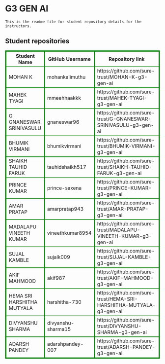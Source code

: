 # G3 GEN AI
    This is the readme file for student repository details for the instructors.
## Student repositories 
<table style="border : 2px solid green; width:100%;">
<tr >
<th style="border : 2px solid green;">Student Name</th>
<th style="border : 2px solid green;">GitHub Username</th>
<th style="border : 2px solid green;">Repository link</th>
</tr>
<tr style="border : 2px solid green;">
<td style="border : 2px solid green;">MOHAN K</td> 

<td style="border : 2px solid green;">mohankalimuthu</td> 

<td style="border : 2px solid green;">https://github.com/sure-trust/MOHAN-K-g3-gen-ai</td> 
</tr>

<tr style="border : 2px solid green;">
<td style="border : 2px solid green;">MAHEK TYAGI</td> 

<td style="border : 2px solid green;">mmeehhaakkk</td> 

<td style="border : 2px solid green;">https://github.com/sure-trust/MAHEK-TYAGI-g3-gen-ai</td> 
</tr>

<tr style="border : 2px solid green;">
<td style="border : 2px solid green;">G GNANESWAR SRINIVASULU</td> 

<td style="border : 2px solid green;">gnaneswar96</td> 

<td style="border : 2px solid green;">https://github.com/sure-trust/G-GNANESWAR-SRINIVASULU-g3-gen-ai</td> 
</tr>

<tr style="border : 2px solid green;">
<td style="border : 2px solid green;">BHUMIK VIRMANI</td> 

<td style="border : 2px solid green;">bhumikvirmani</td> 

<td style="border : 2px solid green;">https://github.com/sure-trust/BHUMIK-VIRMANI-g3-gen-ai</td> 
</tr>

<tr style="border : 2px solid green;">
<td style="border : 2px solid green;">SHAIKH TAUHID FARUK</td> 

<td style="border : 2px solid green;">tauhidshaikh517</td> 

<td style="border : 2px solid green;">https://github.com/sure-trust/SHAIKH-TAUHID-FARUK-g3-gen-ai</td> 
</tr>

<tr style="border : 2px solid green;">
<td style="border : 2px solid green;">PRINCE KUMAR</td> 

<td style="border : 2px solid green;">prince-saxena</td> 

<td style="border : 2px solid green;">https://github.com/sure-trust/PRINCE-KUMAR-g3-gen-ai</td> 
</tr>

<tr style="border : 2px solid green;">
<td style="border : 2px solid green;">AMAR PRATAP</td> 

<td style="border : 2px solid green;">amarpratap943</td> 

<td style="border : 2px solid green;">https://github.com/sure-trust/AMAR-PRATAP-g3-gen-ai</td> 
</tr>

<tr style="border : 2px solid green;">
<td style="border : 2px solid green;">MADALAPU VINEETH KUMAR</td> 

<td style="border : 2px solid green;">vineethkumar8954</td> 

<td style="border : 2px solid green;">https://github.com/sure-trust/MADALAPU-VINEETH-KUMAR-g3-gen-ai</td> 
</tr>

<tr style="border : 2px solid green;">
<td style="border : 2px solid green;">SUJAL KAMBLE</td> 

<td style="border : 2px solid green;">sujalk009</td> 

<td style="border : 2px solid green;">https://github.com/sure-trust/SUJAL-KAMBLE-g3-gen-ai</td> 
</tr>

<tr style="border : 2px solid green;">
<td style="border : 2px solid green;">AKIF MAHMOOD</td> 

<td style="border : 2px solid green;">akif987</td> 

<td style="border : 2px solid green;">https://github.com/sure-trust/AKIF-MAHMOOD-g3-gen-ai</td> 
</tr>

<tr style="border : 2px solid green;">
<td style="border : 2px solid green;">HEMA SRI HARSHITHA MUTYALA</td> 

<td style="border : 2px solid green;">harshitha-730</td> 

<td style="border : 2px solid green;">https://github.com/sure-trust/HEMA-SRI-HARSHITHA-MUTYALA-g3-gen-ai</td> 
</tr>

<tr style="border : 2px solid green;">
<td style="border : 2px solid green;">DIVYANSHU SHARMA</td> 

<td style="border : 2px solid green;">divyanshu-sharma15</td> 

<td style="border : 2px solid green;">https://github.com/sure-trust/DIVYANSHU-SHARMA-g3-gen-ai</td> 
</tr>

<tr style="border : 2px solid green;">
<td style="border : 2px solid green;">ADARSH PANDEY</td> 

<td style="border : 2px solid green;">adarshpandey-007</td> 

<td style="border : 2px solid green;">https://github.com/sure-trust/ADARSH-PANDEY-g3-gen-ai</td> 
</tr>
